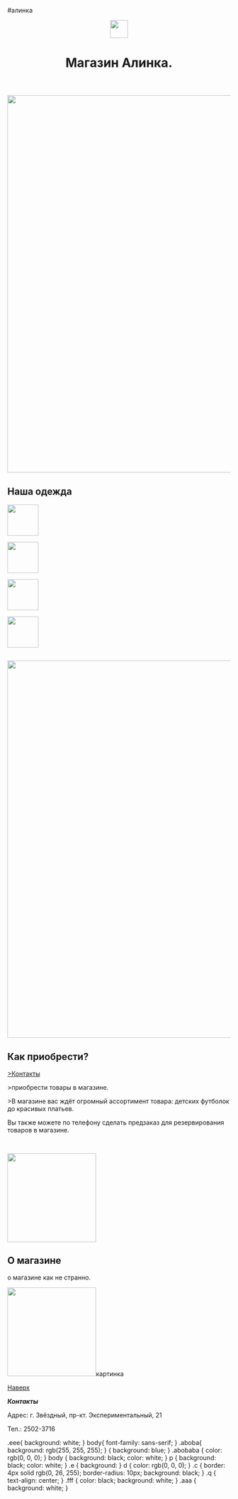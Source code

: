 #алинка
<html>
    <body>
        <header class="aboba">
            <img id ="logo" src="/uploads/2020/12/logo_0_1607675596.svg" height="40px"/>
            <d class="q"></b><h1 href="#discount">Магазин Алинка.</h1>
        </header>
        <main>
            <nav class="abobaf">
                <a href="#delivery" class="cf"></a>
                <a href="#wholesale" class="cf"></a>
                <a href="#about_us" class="cf"></a>
            </nav>
            <h1 class="a"><i class="a"></i></h1>
            <img src="ffff" width="850px"/>
            <h2 id="price" class="q">Наша одежда</h2>
            <p>
                <p class="a"><img src="" width="70px"/><br/></p>
                <p class="a"><img src="" width="70px"/><br/></p>
                <p class="a"><img src="" width="70px"/><br/></p>
                <p class="a"><img src="" width="70px"/><br/></p>
            </p>
            <h2 class="a" id="discount" class="a"></h2>
            <p class="a"></p>
            <p>
                <i class="a"></i>
            </p>
            <img src="" width="850px"/>
            <h2 id="delivery" class="a">Как приобрести?</h2>
            <a href="#contacts" class="a">>Контакты</a>
            <p class="a">>приобрести товары в магазине.</p>
            <p class="a">>В магазине вас ждёт огромный ассортимент товара: детских футболок до красивых платьев.</p>
            <p></p>
            <p>Вы также можете по телефону сделать предзаказ для резервирования товаров в магазине.</p>
            <img src=""/>
            <h2 id="wholesale"></h2>
            <p></p>
            <p></p>
            <img src="" width="200px"/>
            <h2 id="about_us">О магазине</h2>
            <p>о магазине как не странно.</p>
            <p></p>
            <img src="" width="200px"/>картинка<br/>
            <p><a href="#logo">Наверх</a></p>
        </main>
        <footer class="aaa">
            <p id="contacts" class="fff"><b><i>Контакты</i></b></p>
            <p class="fff">Адрес: г. Звёздный, пр-кт. Экспериментальный, 21</p>
            <p class="fff">Тел.: 2502-3716</p>
        </footer>
    </body>
</html>
<css>
.eee{
 background: white;
}
body{
    font-family: sans-serif;
}
 .aboba{
background: rgb(255, 255, 255);
}
  {
background: blue;
}
 .abobaba {
  color: rgb(0, 0, 0);
}
 body { 
background: black;
 color: white;
}
 p {
background: black;
 color: white;
}
 .e {
background: 
}
 d {
color: rgb(0, 0, 0);
}
 .c {
    border: 4px solid rgb(0, 26, 255);
    border-radius: 10px;
    background: black;
}
 .q {
text-align: center;
}
 .fff {
color: black;
background: white;
}
 .aaa {
background: white;
}
